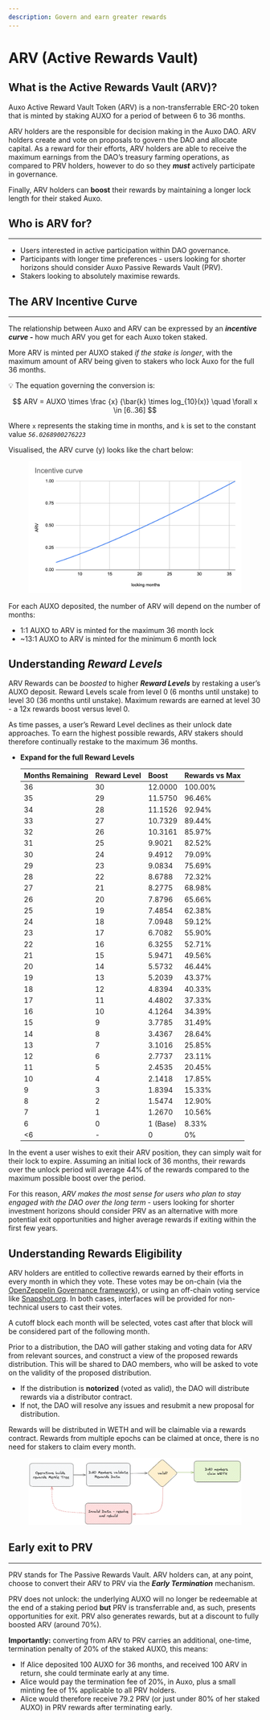 ```yaml
---
description: Govern and earn greater rewards
---
```


# ARV (Active Rewards Vault)

## What is the Active Rewards Vault (ARV)?

Auxo Active Reward Vault Token (ARV) is a non-transferrable ERC-20 token that is minted by staking AUXO for a period of between 6 to 36 months.

ARV holders are the responsible for decision making in the Auxo DAO. ARV holders create and vote on proposals to govern the DAO and allocate capital. As a reward for their efforts, ARV holders are able to receive the maximum earnings from the DAO’s treasury farming operations, as compared to PRV holders, however to do so they _**must**_ actively participate in governance.

Finally, ARV holders can **boost** their rewards by maintaining a longer lock length for their staked Auxo.

## Who is ARV for?

***

* Users interested in active participation within DAO governance.
* Participants with longer time preferences - users looking for shorter horizons should consider Auxo Passive Rewards Vault (PRV).
* Stakers looking to absolutely maximise rewards.

## The ARV Incentive Curve

***

The relationship between Auxo and ARV can be expressed by an _**incentive curve -**_ how much ARV you get for each Auxo token staked.

More ARV is minted per AUXO staked _if the stake is longer_, with the maximum amount of ARV being given to stakers who lock Auxo for the full 36 months.

💡 The equation governing the conversion is:

$$
ARV = AUXO \times \frac {x} {\bar{k} \times log_{10}(x)} \quad \forall x \in [6..36]
$$

Where `x` represents the staking time in months, and `k` is set to the constant value _`56.0268900276223`_

Visualised, the ARV curve (y) looks like the chart below:

<figure><img src="../../.gitbook/assets/curve.png" alt=""><figcaption></figcaption></figure>

For each AUXO deposited, the number of ARV will depend on the number of months:

* 1:1 AUXO to ARV is minted for the maximum 36 month lock
* \~13:1 AUXO to ARV is minted for the minimum 6 month lock

## Understanding _Reward Levels_

ARV Rewards can be _boosted_ to higher _**Reward Levels**_ by restaking a user’s AUXO deposit. Reward Levels scale from level 0 (6 months until unstake) to level 30 (36 months until unstake). Maximum rewards are earned at level 30 - a 12x rewards boost versus level 0.

As time passes, a user’s Reward Level declines as their unlock date approaches. To earn the highest possible rewards, ARV stakers should therefore continually restake to the maximum 36 months.

*   **Expand for the full Reward Levels**

    | Months Remaining | Reward Level | Boost    | Rewards vs Max |
    | ---------------- | ------------ | -------- | -------------- |
    | 36               | 30           | 12.0000  | 100.00%        |
    | 35               | 29           | 11.5750  | 96.46%         |
    | 34               | 28           | 11.1526  | 92.94%         |
    | 33               | 27           | 10.7329  | 89.44%         |
    | 32               | 26           | 10.3161  | 85.97%         |
    | 31               | 25           | 9.9021   | 82.52%         |
    | 30               | 24           | 9.4912   | 79.09%         |
    | 29               | 23           | 9.0834   | 75.69%         |
    | 28               | 22           | 8.6788   | 72.32%         |
    | 27               | 21           | 8.2775   | 68.98%         |
    | 26               | 20           | 7.8796   | 65.66%         |
    | 25               | 19           | 7.4854   | 62.38%         |
    | 24               | 18           | 7.0948   | 59.12%         |
    | 23               | 17           | 6.7082   | 55.90%         |
    | 22               | 16           | 6.3255   | 52.71%         |
    | 21               | 15           | 5.9471   | 49.56%         |
    | 20               | 14           | 5.5732   | 46.44%         |
    | 19               | 13           | 5.2039   | 43.37%         |
    | 18               | 12           | 4.8394   | 40.33%         |
    | 17               | 11           | 4.4802   | 37.33%         |
    | 16               | 10           | 4.1264   | 34.39%         |
    | 15               | 9            | 3.7785   | 31.49%         |
    | 14               | 8            | 3.4367   | 28.64%         |
    | 13               | 7            | 3.1016   | 25.85%         |
    | 12               | 6            | 2.7737   | 23.11%         |
    | 11               | 5            | 2.4535   | 20.45%         |
    | 10               | 4            | 2.1418   | 17.85%         |
    | 9                | 3            | 1.8394   | 15.33%         |
    | 8                | 2            | 1.5474   | 12.90%         |
    | 7                | 1            | 1.2670   | 10.56%         |
    | 6                | 0            | 1 (Base) | 8.33%          |
    | <6               | -            | 0        | 0%             |

In the event a user wishes to exit their ARV position, they can simply wait for their lock to expire. Assuming an initial lock of 36 months, their rewards over the unlock period will average 44% of the rewards compared to the maximum possible boost over the period.

For this reason, _ARV makes the most sense for users who plan to stay engaged with the DAO over the long term_ - users looking for shorter investment horizons should consider PRV as an alternative with more potential exit opportunities and higher average rewards if exiting within the first few years.

## Understanding Rewards Eligibility



ARV holders are entitled to collective rewards earned by their efforts in every month in which they vote. These votes may be on-chain (via the [OpenZeppelin Governance framework](https://docs.openzeppelin.com/contracts/4.x/governance)), or using an off-chain voting service like [Snapshot.org](http://snapshot.org). In both cases, interfaces will be provided for non-technical users to cast their votes.

A cutoff block each month will be selected, votes cast after that block will be considered part of the following month.

Prior to a distribution, the DAO will gather staking and voting data for ARV from relevant sources, and construct a view of the proposed rewards distribution. This will be shared to DAO members, who will be asked to vote on the validity of the proposed distribution.

* If the distribution is **notorized** (voted as valid), the DAO will distribute rewards via a distributor contract.
* If not, the DAO will resolve any issues and resubmit a new proposal for distribution.

Rewards will be distributed in WETH and will be claimable via a rewards contract. Rewards from multiple epochs can be claimed at once, there is no need for stakers to claim every month.

<figure><img src="../../.gitbook/assets/rewards eligibility.png" alt=""><figcaption></figcaption></figure>

## Early exit to PRV

***

PRV stands for The Passive Rewards Vault. ARV holders can, at any point, choose to convert their ARV to PRV via the _**Early Termination**_ mechanism.

PRV does not unlock: the underlying AUXO will no longer be redeemable at the end of a staking period **but** PRV is transferrable and, as such, presents opportunities for exit. PRV also generates rewards, but at a discount to fully boosted ARV (around 70%).

**Importantly:** converting from ARV to PRV carries an additional, one-time, termination penalty of 20% of the staked AUXO, this means:

* If Alice deposited 100 AUXO for 36 months, and received 100 ARV in return, she could terminate early at any time.
* Alice would pay the termination fee of 20%, in Auxo, plus a small minting fee of 1% applicable to all PRV holders.
* Alice would therefore receive 79.2 PRV (or just under 80% of her staked AUXO) in PRV rewards after terminating early.
